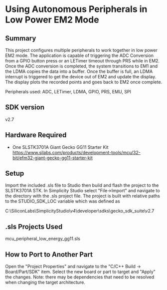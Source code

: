 # Using Autonomous Peripherals in Low Power EM2 Mode #

## Summary ##

This project configures multiple peripherals to work together in low power EM2 mode. The application is capable of triggering the ADC Conversion from a GPIO button press or an LETimer timeout through PRS while in EM2. Once the ADC conversion is completed, the system transitions to EM1 and the LDMA copies the data into a buffer. Once the buffer is full, an LDMA interrupt is triggered to get the device out of EM2 and update the display. The display plots the recorded points and goes back to EM2 once complete.

Peripherals used: ADC, LETimer, LDMA, GPIO, PRS, EMU, SPI

## SDK version ##

v2.7

## Hardware Required ##

- One SLSTK3701A Giant Gecko GG11 Starter Kit
<https://www.silabs.com/products/development-tools/mcu/32-bit/efm32-giant-gecko-gg11-starter-kit>

## Setup ##

Import the included .sls file to Studio then build and flash the project to the SLSTK3701A STK.
In Simplicity Studio select "File->Import" and navigate to the directory with the .sls project file.
The project is built with relative paths to the STUDIO_SDK_LOC variable which was defined as

C:\SiliconLabs\SimplicityStudio\v4\developer\sdks\gecko_sdk_suite\v2.7

## .sls Projects Used ##

mcu_peripheral_low_energy_gg11.sls

## How to Port to Another Part ##

Open the "Project Properties" and navigate to the "C/C++ Build -> Board/Part/SDK" item.  Select the new board or part to target and "Apply" the changes.  Note: there may be dependencies that need to be resolved when changing the target architecture.
